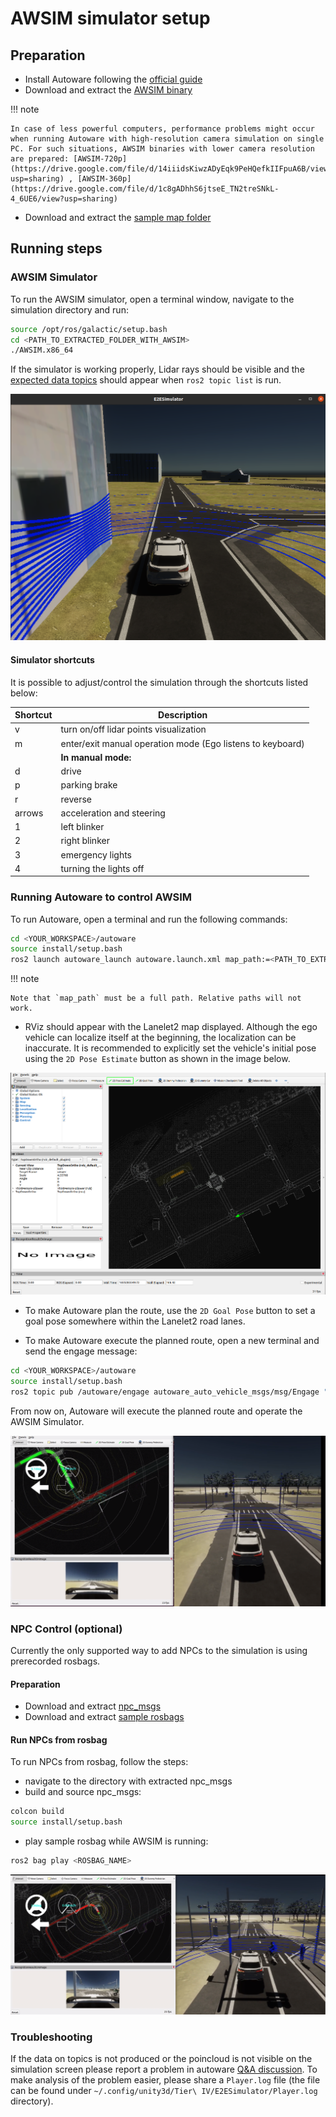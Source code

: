 # AWSIM simulator setup

## Preparation

- Install Autoware following the [official guide](https://autowarefoundation.github.io/autoware-documentation/main/installation/autoware/source-installation/)
- Download and extract the [AWSIM binary](https://drive.google.com/file/d/1p_dEiSTODHjCVkxFy8F7tLkY1J9VItIb/view?usp=sharing)

!!! note

    In case of less powerful computers, performance problems might occur when running Autoware with high-resolution camera simulation on single PC. For such situations, AWSIM binaries with lower camera resolution are prepared: [AWSIM-720p](https://drive.google.com/file/d/14iiidsKiwzADyEqk9PeHQefkIIFpuA6B/view?usp=sharing) , [AWSIM-360p](https://drive.google.com/file/d/1c8gADhhS6jtseE_TN2treSNkL-4_6UE6/view?usp=sharing) 

- Download and extract the [sample map folder](https://drive.google.com/file/d/1vGFI0o0zQ-gRZYqKrPbnrtCN3c3-92Fy/view?usp=sharing)

## Running steps

### AWSIM Simulator

To run the AWSIM simulator, open a terminal window, navigate to the simulation directory and run:

```bash
source /opt/ros/galactic/setup.bash
cd <PATH_TO_EXTRACTED_FOLDER_WITH_AWSIM>
./AWSIM.x86_64
```

If the simulator is working properly, Lidar rays should be visible and the [expected data topics](https://github.com/autowarefoundation/autoware-projects/wiki/Bus-ODD-Simulation-requirements#integration-interface-with-autoware-universe) should appear when `ros2 topic list` is run.

![correctly working simulator](./images/workingSim.png)

#### Simulator shortcuts

It is possible to adjust/control the simulation through the shortcuts listed below:

| Shortcut | Description                                                |
| -------- | ---------------------------------------------------------- |
| v        | turn on/off lidar points visualization                     |
| m        | enter/exit manual operation mode (Ego listens to keyboard) |
|          | <b> In manual mode: </b>                                   |
| d        | drive                                                      |
| p        | parking brake                                              |
| r        | reverse                                                    |
| arrows   | acceleration and steering                                  |
| 1        | left blinker                                               |
| 2        | right blinker                                              |
| 3        | emergency lights                                           |
| 4        | turning the lights off                                     |

### Running Autoware to control AWSIM

To run Autoware, open a terminal and run the following commands:

```bash
cd <YOUR_WORKSPACE>/autoware
source install/setup.bash
ros2 launch autoware_launch autoware.launch.xml map_path:=<PATH_TO_EXTRACTED_FOLDER_WITH_MAP> vehicle_model:=sample_vehicle sensor_model:=sample_sensor_kit use_sim_time:=true launch_sensing_driver:=false
```

!!! note

    Note that `map_path` must be a full path. Relative paths will not work.

- RViz should appear with the Lanelet2 map displayed. Although the ego vehicle can localize itself at the beginning, the localization can be inaccurate. It is recommended to explicitly set the vehicle's initial pose using the `2D Pose Estimate` button as shown in the image below.

![how to initialize autoware](./images/initializeAutoware.png)

- To make Autoware plan the route, use the `2D Goal Pose` button to set a goal pose somewhere within the Lanelet2 road lanes.

- To make Autoware execute the planned route, open a new terminal and send the engage message:

```bash
cd <YOUR_WORKSPACE>/autoware
source install/setup.bash
ros2 topic pub /autoware/engage autoware_auto_vehicle_msgs/msg/Engage "engage: true"
```

From now on, Autoware will execute the planned route and operate the AWSIM Simulator.

![AWSIM with autoware](./images/awf_awsim.png)

### NPC Control (optional)

Currently the only supported way to add NPCs to the simulation is using prerecorded rosbags.

#### Preparation

- Download and extract [npc_msgs](https://drive.google.com/file/d/1fMvjOnz7Z0cGXotwdOAhBfLPYO52ssp0/view?usp=sharing)
- Download and extract [sample rosbags](https://drive.google.com/file/d/1BSoIq82DW_RIyeSR6OinhKmA6lD6jmWe/view?usp=sharing)

#### Run NPCs from rosbag

To run NPCs from rosbag, follow the steps:

- navigate to the directory with extracted npc_msgs
- build and source npc_msgs:

```bash
colcon build
source install/setup.bash
```

- play sample rosbag while AWSIM is running:

```bash
ros2 bag play <ROSBAG_NAME>
```

![AWSIM with autoware and NPCs](./images/awsim_npc.png)

### Troubleshooting

If the data on topics is not produced or the poincloud is not visible on the simulation screen please report a problem in autoware [Q&A discussion](https://github.com/autowarefoundation/autoware/discussions/). To make analysis of the problem easier, please share a `Player.log` file (the file can be found under `~/.config/unity3d/Tier\ IV/E2ESimulator/Player.log` directory).
